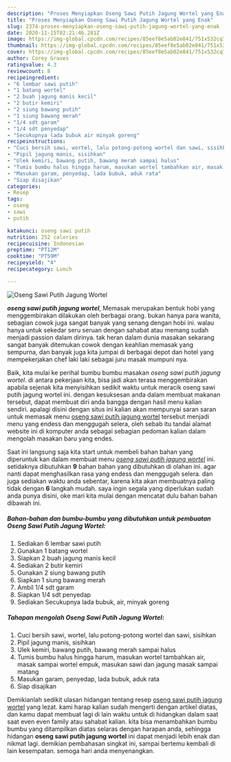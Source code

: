 ```yaml
---
description: "Proses Menyiapkan Oseng Sawi Putih Jagung Wortel yang Enak"
title: "Proses Menyiapkan Oseng Sawi Putih Jagung Wortel yang Enak"
slug: 2374-proses-menyiapkan-oseng-sawi-putih-jagung-wortel-yang-enak
date: 2020-11-15T02:21:46.281Z
image: https://img-global.cpcdn.com/recipes/85eef8e5ab02e841/751x532cq70/oseng-sawi-putih-jagung-wortel-foto-resep-utama.jpg
thumbnail: https://img-global.cpcdn.com/recipes/85eef8e5ab02e841/751x532cq70/oseng-sawi-putih-jagung-wortel-foto-resep-utama.jpg
cover: https://img-global.cpcdn.com/recipes/85eef8e5ab02e841/751x532cq70/oseng-sawi-putih-jagung-wortel-foto-resep-utama.jpg
author: Corey Graves
ratingvalue: 4.3
reviewcount: 8
recipeingredient:
- "6 lembar sawi putih"
- "1 batang wortel"
- "2 buah jagung manis kecil"
- "2 butir kemiri"
- "2 siung bawang putih"
- "1 siung bawang merah"
- "1/4 sdt garam"
- "1/4 sdt penyedap"
- "Secukupnya lada bubuk air minyak goreng"
recipeinstructions:
- "Cuci bersih sawi, wortel, lalu potong-potong wortel dan sawi, sisihkan"
- "Pipil jagung manis, sisihkan"
- "Ulek kemiri, bawang putih, bawang merah sampai halus"
- "Tumis bumbu halus hingga harum, masukan wortel tambahkan air, masak sampai wortel empuk, masukan sawi dan jagung masak sampai matang"
- "Masukan garam, penyedap, lada bubuk, aduk rata"
- "Siap disajikan"
categories:
- Resep
tags:
- oseng
- sawi
- putih

katakunci: oseng sawi putih 
nutrition: 252 calories
recipecuisine: Indonesian
preptime: "PT12M"
cooktime: "PT59M"
recipeyield: "4"
recipecategory: Lunch

---
```



![Oseng Sawi Putih Jagung Wortel](https://img-global.cpcdn.com/recipes/85eef8e5ab02e841/751x532cq70/oseng-sawi-putih-jagung-wortel-foto-resep-utama.jpg)

<b><i>oseng sawi putih jagung wortel</i></b>, Memasak merupakan bentuk hobi yang menggembirakan dilakukan oleh berbagai orang. bukan hanya para wanita, sebagian cowok juga sangat banyak yang senang dengan hobi ini. walau hanya untuk sekedar seru seruan dengan sahabat atau memang sudah menjadi passion dalam dirinya. tak heran dalam dunia masakan sekarang sangat banyak ditemukan cowok dengan keahlian memasak yang sempurna, dan banyak juga kita jumpai di berbagai depot dan hotel yang mempekerjakan chef laki laki sebagai juru masak mumpuni nya.



Baik, kita mulai ke perihal bumbu bumbu masakan <i>oseng sawi putih jagung wortel</i>. di antara pekerjaan kita, bisa jadi akan terasa menggembirakan apabila sejenak kita menyisihkan sedikit waktu untuk meracik oseng sawi putih jagung wortel ini. dengan kesuksesan anda dalam membuat makanan tersebut, dapat membuat diri anda bangga dengan hasil menu kalian sendiri. apalagi disini dengan situs ini kalian akan mempunyai saran saran untuk memasak menu <u>oseng sawi putih jagung wortel</u> tersebut menjadi menu yang endess dan menggugah selera, oleh sebab itu tandai alamat website ini di komputer anda sebagai sebagian pedoman kalian dalam mengolah masakan baru yang endes.


Saat ini langsung saja kita start untuk membeli bahan bahan yang diperuntuk kan dalam membuat menu <u><i>oseng sawi putih jagung wortel</i></u> ini. setidaknya dibutuhkan <b>9</b> bahan bahan yang dibutuhkan di olahan ini. agar nanti dapat menghasilkan rasa yang endess dan menggugah selera. dan juga sediakan waktu anda sebentar, karena kita akan membuatnya paling tidak dengan <b>6</b> langkah mudah. saya ingin segala yang diperlukan sudah anda punya disini, oke mari kita mulai dengan mencatat dulu bahan bahan dibawah ini.

<!--inarticleads1-->

##### Bahan-bahan dan bumbu-bumbu yang dibutuhkan untuk pembuatan Oseng Sawi Putih Jagung Wortel:

1. Sediakan 6 lembar sawi putih
1. Gunakan 1 batang wortel
1. Siapkan 2 buah jagung manis kecil
1. Sediakan 2 butir kemiri
1. Gunakan 2 siung bawang putih
1. Siapkan 1 siung bawang merah
1. Ambil 1/4 sdt garam
1. Siapkan 1/4 sdt penyedap
1. Sediakan Secukupnya lada bubuk, air, minyak goreng




<!--inarticleads2-->

##### Tahapan mengolah Oseng Sawi Putih Jagung Wortel:

1. Cuci bersih sawi, wortel, lalu potong-potong wortel dan sawi, sisihkan
1. Pipil jagung manis, sisihkan
1. Ulek kemiri, bawang putih, bawang merah sampai halus
1. Tumis bumbu halus hingga harum, masukan wortel tambahkan air, masak sampai wortel empuk, masukan sawi dan jagung masak sampai matang
1. Masukan garam, penyedap, lada bubuk, aduk rata
1. Siap disajikan




Demikianlah sedikit ulasan hidangan tentang resep <u>oseng sawi putih jagung wortel</u> yang lezat. kami harap kalian sudah mengerti dengan artikel diatas, dan kamu dapat membuat lagi di lain waktu untuk di hidangkan dalam saat saat even even family atau sahabat kalian. kita bisa menambahkan bumbu bumbu yang ditampilkan diatas selaras dengan harapan anda, sehingga hidangan <b>oseng sawi putih jagung wortel</b> ini dapat menjadi lebih enak dan nikmat lagi. demikian pembahasan singkat ini, sampai bertemu kembali di lain kesempatan. semoga hari anda menyenangkan.
